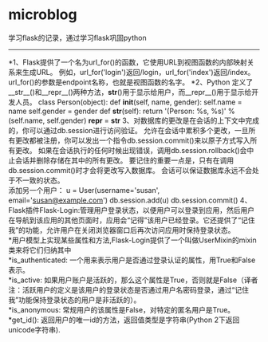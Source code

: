 microblog
========
学习flask的记录，通过学习flask巩固python
***
*1、Flask提供了一个名为url_for()的函数，它使用URL到视图函数的内部映射关系来生成URL。 例如，url_for('login')返回/login，url_for('index')返回/index。url_for()的参数是endpoint名称，也就是视图函数的名字。
*2、Python 定义了__str__()和__repr__()两种方法，__str__()用于显示给用户，而__repr__()用于显示给开发人员。
        class Person(object):
        def __init__(self, name, gender):
            self.name = name
            self.gender = gender
        def __str__(self):
            return '(Person: %s, %s)' % (self.name, self.gender)
            __repr__ = __str__
3、对数据库的更改是在会话的上下文中完成的，你可以通过db.session进行访问验证。 允许在会话中累积多个更改，一旦所有更改都被注册，你可以发出一个指令db.session.commit()来以原子方式写入所有更改。 如果在会话执行的任何时候出现错误，调用db.session.rollback()会中止会话并删除存储在其中的所有更改。 要记住的重要一点是，只有在调用db.session.commit()时才会将更改写入数据库。 会话可以保证数据库永远不会处于不一致的状态。<br>
添加另一个用户：
        u = User(username='susan', email='susan@example.com')
        db.session.add(u)
        db.session.commit()
4、Flask插件Flask-Login:管理用户登录状态，以便用户可以登录到应用，然后用户在导航到该应用的其他页面时，应用会“记得”该用户已经登录。它还提供了“记住我”的功能，允许用户在关闭浏览器窗口后再次访问应用时保持登录状态。<br>
    *用户模型上实现某些属性和方法,Flask-Login提供了一个叫做UserMixin的mixin类来将它们归纳其中<br>
    *is_authenticated: 一个用来表示用户是否通过登录认证的属性，用True和False表示。<br>
    *is_active: 如果用户账户是活跃的，那么这个属性是True，否则就是False（译者注：活跃用户的定义是该用户的登录状态是否通过用户名密码登录，通过“记住我”功能保持登录状态的用户是非活跃的）。<br>
    *is_anonymous: 常规用户的该属性是False，对特定的匿名用户是True。<br>
    *get_id(): 返回用户的唯一id的方法，返回值类型是字符串(Python 2下返回unicode字符串).<br>

